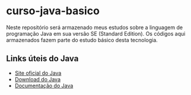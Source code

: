 # curso-java-basico

Neste repositório será armazenado meus estudos sobre a linguagem de programação Java em sua versão SE (Standard Edition). Os códigos aqui armazenados fazem parte do estudo básico desta tecnologia. 

## Links úteis do Java

* [Site oficial do Java]( https://www.oracle.com/)
* [Download do Java]( http://www.oracle.com/technetwork/pt/java/javase/downloads/)
* [Documentação do Java](http://www.oracle.com/technetwork/pt/java/javase/documentation/index.html)
